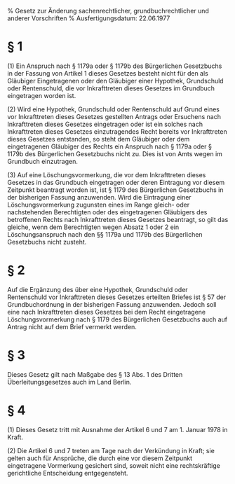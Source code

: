 % Gesetz zur Änderung sachenrechtlicher, grundbuchrechtlicher und anderer Vorschriften
% Ausfertigungsdatum: 22.06.1977
 
# § 1

(1) Ein Anspruch nach § 1179a oder § 1179b des Bürgerlichen Gesetzbuchs in der Fassung von Artikel 1 dieses Gesetzes besteht nicht für den als Gläubiger Eingetragenen oder den Gläubiger einer Hypothek, Grundschuld oder Rentenschuld, die vor Inkrafttreten dieses Gesetzes im Grundbuch eingetragen worden ist.

(2) Wird eine Hypothek, Grundschuld oder Rentenschuld auf Grund eines vor Inkrafttreten dieses Gesetzes gestellten Antrags oder Ersuchens nach Inkrafttreten dieses Gesetzes eingetragen oder ist ein solches nach Inkrafttreten dieses Gesetzes einzutragendes Recht bereits vor Inkrafttreten dieses Gesetzes entstanden, so steht dem Gläubiger oder dem eingetragenen Gläubiger des Rechts ein Anspruch nach § 1179a oder § 1179b des Bürgerlichen Gesetzbuchs nicht zu. Dies ist von Amts wegen im Grundbuch einzutragen.

(3) Auf eine Löschungsvormerkung, die vor dem Inkrafttreten dieses Gesetzes in das Grundbuch eingetragen oder deren Eintragung vor diesem Zeitpunkt beantragt worden ist, ist § 1179 des Bürgerlichen Gesetzbuchs in der bisherigen Fassung anzuwenden. Wird die Eintragung einer Löschungsvormerkung zugunsten eines im Range gleich- oder nachstehenden Berechtigten oder des eingetragenen Gläubigers des betroffenen Rechts nach Inkrafttreten dieses Gesetzes beantragt, so gilt das gleiche, wenn dem Berechtigten wegen Absatz 1 oder 2 ein Löschungsanspruch nach den §§ 1179a und 1179b des Bürgerlichen Gesetzbuchs nicht zusteht.

# § 2

Auf die Ergänzung des über eine Hypothek, Grundschuld oder Rentenschuld vor Inkrafttreten dieses Gesetzes erteilten Briefes ist § 57 der Grundbuchordnung in der bisherigen Fassung anzuwenden. Jedoch soll eine nach Inkrafttreten dieses Gesetzes bei dem Recht eingetragene Löschungsvormerkung nach § 1179 des Bürgerlichen Gesetzbuchs auch auf Antrag nicht auf dem Brief vermerkt werden.

# § 3

Dieses Gesetz gilt nach Maßgabe des § 13 Abs. 1 des Dritten Überleitungsgesetzes auch im Land Berlin.

# § 4

(1) Dieses Gesetz tritt mit Ausnahme der Artikel 6 und 7 am 1. Januar 1978 in Kraft.

(2) Die Artikel 6 und 7 treten am Tage nach der Verkündung in Kraft; sie gelten auch für Ansprüche, die durch eine vor diesem Zeitpunkt eingetragene Vormerkung gesichert sind, soweit nicht eine rechtskräftige gerichtliche Entscheidung entgegensteht.
